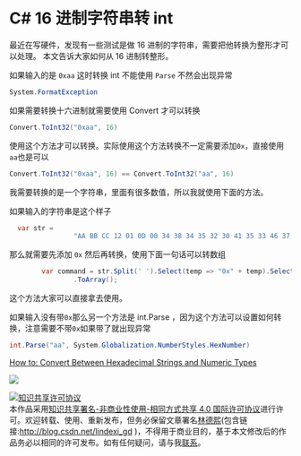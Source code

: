 
# C# 16 进制字符串转 int 

最近在写硬件，发现有一些测试是做 16 进制的字符串，需要把他转换为整形才可以处理。
本文告诉大家如何从 16 进制转整形。

<!--more-->


<div id="toc"></div>
<!-- 标签：C# -->

如果输入的是 `0xaa` 这时转换 int 不能使用 `Parse` 不然会出现异常

```csharp
System.FormatException
```

如果需要转换十六进制就需要使用 Convert 才可以转换

```csharp
Convert.ToInt32("0xaa", 16)
```

使用这个方法才可以转换。实际使用这个方法转换不一定需要添加`0x`，直接使用`aa`也是可以

```csharp
Convert.ToInt32("0xaa", 16) == Convert.ToInt32("aa", 16)
```

我需要转换的是一个字符串，里面有很多数值，所以我就使用下面的方法。

如果输入的字符串是这个样子

```csharp
  var str =
                "AA BB CC 12 01 0D 00 34 38 34 35 32 30 41 35 33 46 37 30 2C 00 00 00 00 00 00 00 00 00 00 00 00 00 00 00 00 00 00 00 00 00 00 00 00 00 00 00 00 00 00 00 00 00 00 00 00 00 00 00 00 00 00 00 0A";
```

那么就需要先添加 `0x` 然后再转换，使用下面一句话可以转数组

```csharp
        var command = str.Split(' ').Select(temp => "0x" + temp).Select(temp => (byte) Convert.ToInt32(temp, 16))
                .ToArray();
```

这个方法大家可以直接拿去使用。

如果输入没有带`0x`那么另一个方法是 int.Parse ，因为这个方法可以设置如何转换，注意需要不带`0x`如果带了就出现异常

```csharp
int.Parse("aa", System.Globalization.NumberStyles.HexNumber)
```

[How to: Convert Between Hexadecimal Strings and Numeric Types ](https://docs.microsoft.com/en-us/dotnet/csharp/programming-guide/types/how-to-convert-between-hexadecimal-strings-and-numeric-types )

![](https://i.loli.net/2018/08/19/5b78cf969217e.jpg)





<a rel="license" href="http://creativecommons.org/licenses/by-nc-sa/4.0/"><img alt="知识共享许可协议" style="border-width:0" src="https://licensebuttons.net/l/by-nc-sa/4.0/88x31.png" /></a><br />本作品采用<a rel="license" href="http://creativecommons.org/licenses/by-nc-sa/4.0/">知识共享署名-非商业性使用-相同方式共享 4.0 国际许可协议</a>进行许可。欢迎转载、使用、重新发布，但务必保留文章署名[林德熙](http://blog.csdn.net/lindexi_gd)(包含链接:http://blog.csdn.net/lindexi_gd )，不得用于商业目的，基于本文修改后的作品务必以相同的许可发布。如有任何疑问，请与我[联系](mailto:lindexi_gd@163.com)。